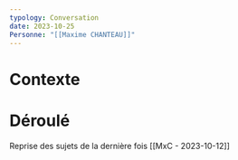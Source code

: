 ```yaml
---
typology: Conversation
date: 2023-10-25
Personne: "[[Maxime CHANTEAU]]"
---
```

# Contexte

# Déroulé

Reprise des sujets de la dernière fois [[MxC - 2023-10-12]]
